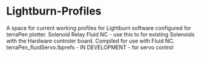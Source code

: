 # Lightburn-Profiles
A space for current working profiles for Lightburn software configured for terraPen plotter. 
Solenoid Relay Fluid NC - use this to for existing Solenoids with the Hardware controler board. Compiled for use with Fluid NC.
terraPen_fluidServo.lbprefs - IN DEVELOPMENT - for servo control
